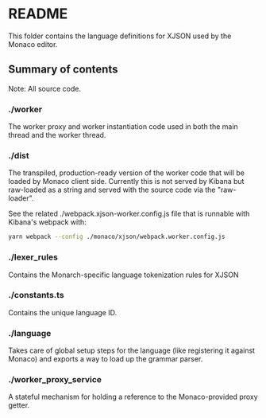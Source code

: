 # README

This folder contains the language definitions for XJSON used by the Monaco editor.

## Summary of contents

Note: All source code.

### ./worker

The worker proxy and worker instantiation code used in both the main thread and the worker thread.

### ./dist

The transpiled, production-ready version of the worker code that will be loaded by Monaco client side.
Currently this is not served by Kibana but raw-loaded as a string and served with the source code via
the "raw-loader".

See the related ./webpack.xjson-worker.config.js file that is runnable with Kibana's webpack with:

```sh
yarn webpack --config ./monaco/xjson/webpack.worker.config.js
```

### ./lexer_rules

Contains the Monarch-specific language tokenization rules for XJSON

### ./constants.ts

Contains the unique language ID.

### ./language

Takes care of global setup steps for the language (like registering it against Monaco) and exports a way to load up
the grammar parser.

### ./worker_proxy_service

A stateful mechanism for holding a reference to the Monaco-provided proxy getter.

